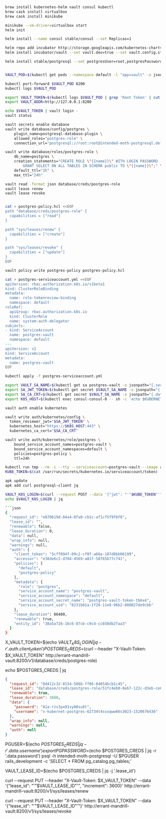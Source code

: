 ```sh
brew install kubernetes-helm vault consul kubectl
brew cask install virtualbox
brew cask install minikube

minikube --vm-driver=virtualbox start
helm init

helm install --name consul stable/consul --set Replicas=1

helm repo add incubator http://storage.googleapis.com/kubernetes-charts-incubator
helm install incubator/vault --set vault.dev=true --set vault.config.storage.consul.address="consul-consul:8500",vault.config.storage.consul.path="vault"

helm install stable/postgresql --set postgresUser=root,postgresPassword=root,postgresDatabase=rails_development


VAULT_POD=$(kubectl get pods --namespace default -l "app=vault" -o jsonpath="{.items[0].metadata.name}")

kubectl port-forward $VAULT_POD 8200
kubectl logs $VAULT_POD

export VAULT_TOKEN=$(kubectl logs $VAULT_POD | grep 'Root Token' | cut -d' ' -f3)
export VAULT_ADDR=http://127.0.0.1:8200

echo $VAULT_TOKEN | vault login -
vault status

vault secrets enable database
vault write database/config/postgres \
    plugin_name=postgresql-database-plugin \
    allowed_roles="postgres-role" \
    connection_url="postgresql://root:root@intended-moth-postgresql.default.svc.cluster.local:5432/rails_development?sslmode=disable"

vault write database/roles/postgres-role \
    db_name=postgres \
    creation_statements="CREATE ROLE \"{{name}}\" WITH LOGIN PASSWORD '{{password}}' VALID UNTIL '{{expiration}}'; \
        GRANT SELECT ON ALL TABLES IN SCHEMA public TO \"{{name}}\";" \
    default_ttl="1h" \
    max_ttl="24h"

vault read -format json database/creds/postgres-role
vault lease renew
vault lease revoke


cat > postgres-policy.hcl <<EOF
path "database/creds/postgres-role" {
  capabilities = ["read"]
}

path "sys/leases/renew" {
  capabilities = ["create"]
}

path "sys/leases/revoke" {
  capabilities = ["update"]
}
EOF

vault policy write postgres-policy postgres-policy.hcl

cat > postgres-serviceaccount.yml <<EOF
apiVersion: rbac.authorization.k8s.io/v1beta1
kind: ClusterRoleBinding
metadata:
  name: role-tokenreview-binding
  namespace: default
roleRef:
  apiGroup: rbac.authorization.k8s.io
  kind: ClusterRole
  name: system:auth-delegator
subjects:
- kind: ServiceAccount
  name: postgres-vault
  namespace: default
---
apiVersion: v1
kind: ServiceAccount
metadata:
  name: postgres-vault
EOF

kubectl apply -f postgres-serviceaccount.yml

export VAULT_SA_NAME=$(kubectl get sa postgres-vault -o jsonpath="{.secrets[*]['name']}")
export SA_JWT_TOKEN=$(kubectl get secret $VAULT_SA_NAME -o jsonpath="{.data.token}" | base64 --decode; echo)
export SA_CA_CRT=$(kubectl get secret $VAULT_SA_NAME -o jsonpath="{.data['ca\.crt']}" | base64 --decode; echo)
export K8S_HOST=$(kubectl exec consul-consul-0 -- sh -c 'echo $KUBERNETES_SERVICE_HOST')

vault auth enable kubernetes

vault write auth/kubernetes/config \
  token_reviewer_jwt="$SA_JWT_TOKEN" \
  kubernetes_host="https://$K8S_HOST:443" \
  kubernetes_ca_cert="$SA_CA_CRT"

vault write auth/kubernetes/role/postgres \
    bound_service_account_names=postgres-vault \
    bound_service_account_namespaces=default \
    policies=postgres-policy \
    ttl=24h

kubectl run tmp --rm -i --tty --serviceaccount=postgres-vault --image alpine
KUBE_TOKEN=$(cat /var/run/secrets/kubernetes.io/serviceaccount/token)

apk update
apk add curl postgresql-client jq

VAULT_K8S_LOGIN=$(curl --request POST --data '{"jwt": "'"$KUBE_TOKEN"'", "role": "postgres"}' http://errant-mandrill-vault:8200/v1/auth/kubernetes/login)
echo $VAULT_K8S_LOGIN | jq

```json
{
  "request_id": "e870619d-84a4-6fa0-cb1c-af1cf5f9f6f8",
  "lease_id": "",
  "renewable": false,
  "lease_duration": 0,
  "data": null,
  "wrap_info": null,
  "warnings": null,
  "auth": {
    "client_token": "5cff094f-09c2-cf0f-a66a-187d8bb06199",
    "accessor": "e38de6c2-d704-4569-a81f-58765b77c741",
    "policies": [
      "default",
      "postgres-policy"
    ],
    "metadata": {
      "role": "postgres",
      "service_account_name": "postgres-vault",
      "service_account_namespace": "default",
      "service_account_secret_name": "postgres-vault-token-tb6x4",
      "service_account_uid": "8231b01a-1f26-11e8-96b2-080027de9cbb"
    },
    "lease_duration": 86400,
    "renewable": true,
    "entity_id": "38a5a726-16c6-87cb-c9c4-cc038db2faa3"
  }
}
```

X_VAULT_TOKEN=$(echo $VAULT_K8S_LOGIN | jq -r '.auth.client_token')
POSTGRES_CREDS=$(curl --header "X-Vault-Token: $X_VAULT_TOKEN" http://errant-mandrill-vault:8200/v1/database/creds/postgres-role)

echo $POSTGRES_CREDS | jq

```json
{
  "request_id": "8d412c32-8154-506b-ff86-84054bcb1c45",
  "lease_id": "database/creds/postgres-role/51fc4eb0-8eb7-122c-d3eb-ce68b18bad35",
  "renewable": true,
  "lease_duration": 3600,
  "data": {
    "password": "A1a-rzs3px81vy08su8t",
    "username": "v-kubernet-postgres-62734t4ssxqww66s3023-1520676436"
  },
  "wrap_info": null,
  "warnings": null,
  "auth": null
}
```

PGUSER=$(echo $POSTGRES_CREDS | jq -r '.data.username')
export PGPASSWORD=$(echo $POSTGRES_CREDS | jq -r '.data.password')
psql -h intended-moth-postgresql -U $PGUSER rails_development -c 'SELECT * FROM pg_catalog.pg_tables;'

VAULT_LEASE_ID=$(echo $POSTGRES_CREDS | jq -j '.lease_id')

curl --request PUT --header "X-Vault-Token: $X_VAULT_TOKEN" --data '{"lease_id": "'"$VAULT_LEASE_ID"'", "increment": 3600}' http://errant-mandrill-vault:8200/v1/sys/leases/renew

curl --request PUT --header "X-Vault-Token: $X_VAULT_TOKEN" --data '{"lease_id": "'"$VAULT_LEASE_ID"'"}' http://errant-mandrill-vault:8200/v1/sys/leases/revoke
```

